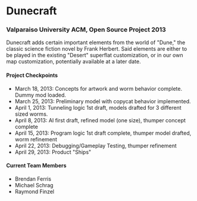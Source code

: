 Dunecraft
=========
### Valparaiso University ACM, Open Source Project 2013

Dunecraft adds certain important elements from the world of "Dune," the classic science fiction novel by Frank Herbert.  Said elements are either to be played in the existing "Desert" superflat customization, or in our own map customization, potentially available at a later date.


#### Project Checkpoints

+ March 18, 2013: Concepts for artwork and worm behavior complete. Dummy mod loaded.
+ March 25, 2013: Preliminary model with copycat behavior implemented.
+ April 1, 2013: Tunneling logic 1st draft, models drafted for 3 different sized worms.
+ April 8, 2013: AI first draft, refined model (one size), thumper concept complete
+ April 15, 2013: Program logic 1st draft complete, thumper model drafted, worm refinement
+ April 22, 2013: Debugging/Gameplay Testing, thumper refinement
+ April 29, 2013: Product "Ships" 


#### Current Team Members
+ Brendan Ferris
+ Michael Schrag
+ Raymond Finzel